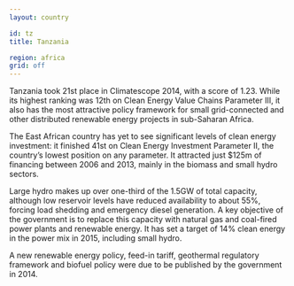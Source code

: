 ```yaml
---
layout: country

id: tz
title: Tanzania

region: africa
grid: off
---
```

Tanzania took 21st place in Climatescope 2014, with a score of 1.23. While its highest ranking was 12th on Clean Energy Value Chains Parameter III, it also has the most attractive policy framework for small grid-connected and other distributed renewable energy projects in sub-Saharan Africa.

The East African country has yet to see significant levels of clean energy investment: it finished 41st on Clean Energy Investment Parameter II, the country’s lowest position on any parameter. It attracted just $125m of financing between 2006 and 2013, mainly in the biomass and small hydro sectors.

Large hydro makes up over one-third of the 1.5GW of total capacity, although low reservoir levels have reduced availability to about 55%, forcing load shedding and emergency diesel generation. A key objective of the government is to replace this capacity with natural gas and coal-fired power plants and renewable energy. It has set a target of 14% clean energy in the power mix in 2015, including small hydro.

A new renewable energy policy, feed-in tariff, geothermal regulatory framework and biofuel policy were due to be published by the government in 2014.